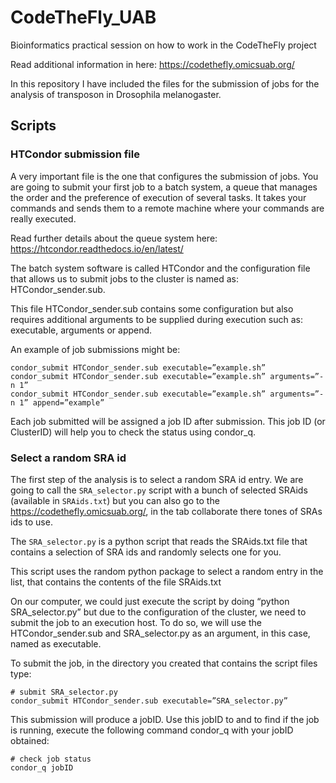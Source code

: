 # CodeTheFly_UAB
Bioinformatics practical session on how to work in the CodeTheFly project

Read additional information in here: https://codethefly.omicsuab.org/

In this repository I have included the files for the submission of jobs for the analysis of transposon in Drosophila melanogaster.

## Scripts

### HTCondor submission file

A very important file is the one that configures the submission of jobs. You are going to submit your first job to a batch system, a queue that manages the order and the preference of execution of several tasks. It takes your commands and sends them to a remote machine where your commands are really executed.

Read further details about the queue system here: https://htcondor.readthedocs.io/en/latest/ 

The batch system software is called HTCondor and the configuration file that allows us to submit jobs to the cluster is named as: HTCondor_sender.sub. 

This file HTCondor_sender.sub contains some configuration but also requires additional arguments to be supplied during execution such as: executable, arguments or append. 

An example of job submissions might be:

```
condor_submit HTCondor_sender.sub executable=”example.sh” 
condor_submit HTCondor_sender.sub executable=”example.sh” arguments=”-n 1” 
condor_submit HTCondor_sender.sub executable=”example.sh” arguments=”-n 1” append=”example”
```
Each job submitted will be assigned a job ID after submission. This job ID (or ClusterID) will help you to check the status using condor_q.	

###  Select a random SRA id

The first step of the analysis is to select a random SRA id entry. We are going to call the `SRA_selector.py` script with a bunch of selected SRAids (available in `SRAids.txt`) but you can also go to the https://codethefly.omicsuab.org/, in the tab collaborate there tones of SRAs ids to use. 

The `SRA_selector.py` is a python script that reads the SRAids.txt file that contains a selection of SRA ids and randomly selects one for you.

This script uses the random python package to select a random entry in the list, that contains the contents of the file SRAids.txt

On our computer, we could just execute the script by doing “python SRA_selector.py” but due to the configuration of the cluster, we need to submit the job to an execution host. To do so, we will use the HTCondor_sender.sub and SRA_selector.py as an argument, in this case, named as executable.

To submit the job, in the directory you created that contains the script files type:

```
# submit SRA_selector.py
condor_submit HTCondor_sender.sub executable=”SRA_selector.py”
```

This submission will produce a jobID. Use this jobID to and to find if the job is running, execute the following command condor_q with your jobID obtained:

```
# check job status
condor_q jobID
```
